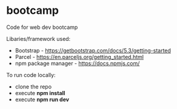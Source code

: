 # bootcamp
Code for web dev bootcamp

Libaries/framework used:
- Bootstrap - https://getbootstrap.com/docs/5.3/getting-started
- Parcel - https://en.parceljs.org/getting_started.html
- npm package manager - https://docs.npmjs.com/

To run code locally:

- clone the repo
- execute **npm install**
- execute **npm run dev**
